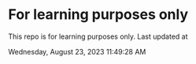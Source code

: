 # For learning purposes only
This repo is for learning purposes only.
Last updated at

Wednesday, August 23, 2023 11:49:28 AM

